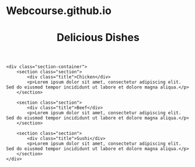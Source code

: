 # Webcourse.github.io
<!DOCTYPE html>
<html lang="en">
<head>
    <meta charset="UTF-8">
    <meta name="viewport" content="width=device-width, initial-scale=1.0">
    <title>Responsive Web Page</title>
    <link rel="stylesheet" href="css/style.css">
</head>
<body>
    <header>
        <h1>Delicious Dishes</h1>
    </header>

    <div class="section-container">
        <section class="section">
            <div class="title">Chicken</div>
            <p>Lorem ipsum dolor sit amet, consectetur adipiscing elit. Sed do eiusmod tempor incididunt ut labore et dolore magna aliqua.</p>
        </section>

        <section class="section">
            <div class="title">Beef</div>
            <p>Lorem ipsum dolor sit amet, consectetur adipiscing elit. Sed do eiusmod tempor incididunt ut labore et dolore magna aliqua.</p>
        </section>

        <section class="section">
            <div class="title">Sushi</div>
            <p>Lorem ipsum dolor sit amet, consectetur adipiscing elit. Sed do eiusmod tempor incididunt ut labore et dolore magna aliqua.</p>
        </section>
    </div>
</body>
</html>
